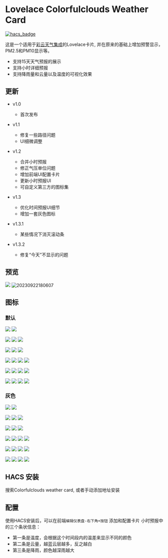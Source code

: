 <!--
 * @Author        : fineemb
 * @Github        : https://github.com/fineemb
 * @Description   : 
 * @Date          : 2020-02-16 22:33:53
 * @LastEditors   : fineemb
 * @LastEditTime  : 2020-11-14 21:48:14
 -->

# Lovelace Colorfulclouds Weather Card

[![hacs_badge](https://img.shields.io/badge/HACS-Default-orange.svg)](https://github.com/custom-components/hacs)

这是一个适用于[彩云天气集成](https://github.com/fineemb/Colorfulclouds-weather)的Lovelace卡片, 并在原来的基础上增加预警显示，PM2.5和PM10显示等。

+ 支持15天天气预报的展示
+ 支持小时详细预报
+ 支持降雨量和云量以及温度的可视化效果

## 更新

+ v1.0
  + 首次发布
  
+ v1.1
  + 修复一些路径问题
  + UI细微调整

+ v1.2

  + 合并小时预报
  + 修正气压单位问题
  + 增加前端UI配置卡片
  + 更新小时预报UI
  + 可自定义第三方的图标集
+ v1.3
  + 优化时间预报UI细节
  + 增加一套灰色图标
+ v1.3.1
  + 某些情况下消灭滚动条
+ v1.3.2
  + 修复“今天”不显示的问题  
  
## 预览
![](01.gif)
![20230922180607](https://github.com/WalterDSU/lovelace-colorfulclouds-weather-card/assets/91654066/1f823c9c-4fe7-4899-a7bf-e6764b1314c8)


## 图标

### 默认
![](/dist/icons/animated/CLEAR_DAY.svg)
![](/dist/icons/animated/CLEAR_NIGHT.svg)

![](/dist/icons/animated/DUST.svg)
![](/dist/icons/animated/FOG.svg)
![](/dist/icons/animated/WIND.svg)

![](/dist/icons/animated/LIGHT_HAZE.svg)
![](/dist/icons/animated/MODERATE_HAZE.svg)
![](/dist/icons/animated/HEAVY_HAZE.svg)

![](/dist/icons/animated/LIGHT_SNOW.svg)
![](/dist/icons/animated/MODERATE_SNOW.svg)
![](/dist/icons/animated/HEAVY_SNOW.svg)
![](/dist/icons/animated/STORM_SNOW.svg)


![](/dist/icons/animated/LIGHT_RAIN.svg)
![](/dist/icons/animated/MODERATE_RAIN.svg)
![](/dist/icons/animated/HEAVY_RAIN.svg)
![](/dist/icons/animated/STORM_RAIN.svg)

![](/dist/icons/animated/CLOUDY.svg)
![](/dist/icons/animated/PARTLY_CLOUDY_DAY.svg)
![](/dist/icons/animated/PARTLY_CLOUDY_NIGHT.svg)
![](/dist/icons/animated/SAND.svg)

### 灰色

![](/dist/icons/animated1/CLEAR_DAY.svg)
![](/dist/icons/animated1/CLEAR_NIGHT.svg)

![](/dist/icons/animated1/DUST.svg)
![](/dist/icons/animated1/FOG.svg)
![](/dist/icons/animated1/WIND.svg)

![](/dist/icons/animated1/LIGHT_HAZE.svg)
![](/dist/icons/animated1/MODERATE_HAZE.svg)
![](/dist/icons/animated1/HEAVY_HAZE.svg)

![](/dist/icons/animated1/LIGHT_SNOW.svg)
![](/dist/icons/animated1/MODERATE_SNOW.svg)
![](/dist/icons/animated1/HEAVY_SNOW.svg)
![](/dist/icons/animated1/STORM_SNOW.svg)


![](/dist/icons/animated1/LIGHT_RAIN.svg)
![](/dist/icons/animated1/MODERATE_RAIN.svg)
![](/dist/icons/animated1/HEAVY_RAIN.svg)
![](/dist/icons/animated1/STORM_RAIN.svg)

![](/dist/icons/animated1/CLOUDY.svg)
![](/dist/icons/animated1/PARTLY_CLOUDY_DAY.svg)
![](/dist/icons/animated1/PARTLY_CLOUDY_NIGHT.svg)
![](/dist/icons/animated1/SAND.svg)


## HACS 安装

搜索Colorfulclouds weather card, 或者手动添加地址安装

## 配置

使用HACS安装后，可以在前端`编辑仪表盘-右下角+按钮` 添加和配置卡片
小时预报中的三个条状信息：
+ 第一条是温度，会根据这个时间段内的温差来显示不同的颜色
+ 第二条是云量，越蓝云层越多，反之越白
+ 第三条是降雨，颜色越深雨越大
